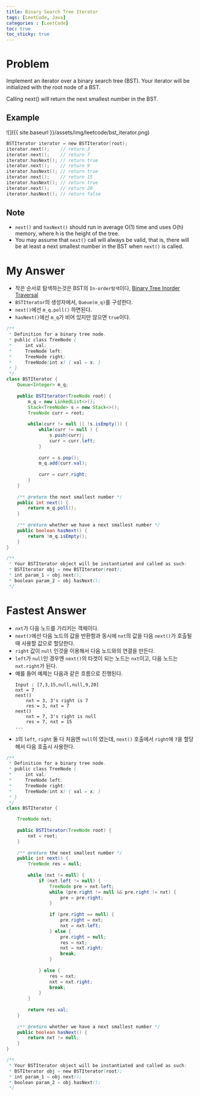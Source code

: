```yaml
---
title: Binary Search Tree Iterator
tags: [LeetCode, Java]
categories : [LeetCode]
toc: true
toc_sticky: true
---
```


# Problem

Implement an iterator over a binary search tree (BST). Your iterator will be initialized with the root node of a BST.

Calling next() will return the next smallest number in the BST.

## Example

![]({{ site.baseurl }}/assets/img/leetcode/bst_iterator.png)

```swift
BSTIterator iterator = new BSTIterator(root);
iterator.next();    // return 3
iterator.next();    // return 7
iterator.hasNext(); // return true
iterator.next();    // return 9
iterator.hasNext(); // return true
iterator.next();    // return 15
iterator.hasNext(); // return true
iterator.next();    // return 20
iterator.hasNext(); // return false
```

## Note

* `next()` and `hasNext()` should run in average O(1) time and uses O(h) memory, where h is the height of the tree.
* You may assume that `next()` call will always be valid, that is, there will be at least a next smallest number in the BST when `next()` is called.

# My Answer
  
* 작은 순서로 탐색하는것은 BST의 `In-order탐색`이다, [Binary Tree Inorder Traversal](binary_tree_inorder_traversal.md) 
* `BSTIterator`의 생성자에서, `Queue(m_q)`를 구성한다.
* `next()`에선 `m_q.poll()` 하면된다.
* `hasNext()`에선 `m_q`가 비어 있지만 않으면 `true`이다.

```java
/**
 * Definition for a binary tree node.
 * public class TreeNode {
 *     int val;
 *     TreeNode left;
 *     TreeNode right;
 *     TreeNode(int x) { val = x; }
 * }
 */
class BSTIterator {
    Queue<Integer> m_q;
    
    public BSTIterator(TreeNode root) {
        m_q = new LinkedList<>();
        Stack<TreeNode> s = new Stack<>();
        TreeNode curr = root;
        
        while(curr != null || !s.isEmpty()) {
            while(curr != null ) {                
                s.push(curr);
                curr = curr.left;
            }
            
            curr = s.pop();
            m_q.add(curr.val);
            
            curr = curr.right;
        }            
    }
    
    /** @return the next smallest number */
    public int next() {
        return m_q.poll();
    }
    
    /** @return whether we have a next smallest number */
    public boolean hasNext() {
        return !m_q.isEmpty();
    }
}

/**
 * Your BSTIterator object will be instantiated and called as such:
 * BSTIterator obj = new BSTIterator(root);
 * int param_1 = obj.next();
 * boolean param_2 = obj.hasNext();
 */
```

# Fastest Answer

* `nxt`가 다음 노드를 가리키는 객체이다.
* `next()`에선 다음 노드의 값을 반환함과 동시에 `nxt`의 값을 다음 `next()`가 호출될때 사용할 값으로 할당한다.
* `right` 값이 `null` 인것을 이용해서 다음 노드와의 연결을 만든다.
* `left`가 `null`인 경우엔 `next()`의 타겟이 되는 노드는 `nxt`이고, 다음 노드는 `nxt.right`가 된다.
* 예를 들어 예제는 다음과 같은 흐름으로 진행된다.
    ```
    Input : [7,3,15,null,null,9,20]
    nxt = 7
    next()
        nxt = 3, 3's right is 7
        res = 3, nxt = 7
    next()
        nxt = 7, 3's right is null
        res = 7, nxt = 15
    ...
    ```
* `3`의 `left`, `right` 둘 다 처음엔 `null`이 였는데, `next()` 호출에서 `right`에 `7`을 할당해서 다음 호출시 사용한다.
  
```java
/**
 * Definition for a binary tree node.
 * public class TreeNode {
 *     int val;
 *     TreeNode left;
 *     TreeNode right;
 *     TreeNode(int x) { val = x; }
 * }
 */
class BSTIterator {

    TreeNode nxt;
    
    public BSTIterator(TreeNode root) {
        nxt = root;
    }
    
    /** @return the next smallest number */
    public int next() {
        TreeNode res = null;
        
        while (nxt != null) {
            if (nxt.left != null) {
                TreeNode pre = nxt.left;
                while (pre.right != null && pre.right != nxt) {
                    pre = pre.right;
                }
                
                if (pre.right == null) {
                    pre.right = nxt;
                    nxt = nxt.left;
                } else {
                    pre.right = null;
                    res = nxt;
                    nxt = nxt.right;
                    break;
                }
                
            } else {
                res = nxt;
                nxt = nxt.right;
                break;
            }
        }
        
        return res.val;
    }
    
    /** @return whether we have a next smallest number */
    public boolean hasNext() {
        return nxt != null;
    }
}

/**
 * Your BSTIterator object will be instantiated and called as such:
 * BSTIterator obj = new BSTIterator(root);
 * int param_1 = obj.next();
 * boolean param_2 = obj.hasNext();
 */
```

